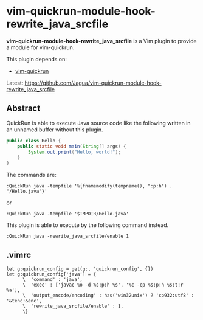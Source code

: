 # vim-quickrun-module-hook-rewrite_java_srcfile


**vim-quickrun-module-hook-rewrite_java_srcfile** is a Vim plugin to provide a module for vim-quickrun.


This plugin depends on:

* [vim-quickrun](https://github.com/thinca/vim-quickrun)

Latest: https://github.com/Jagua/vim-quickrun-module-hook-rewrite_java_srcfile



## Abstract

QuickRun is able to execute Java source code like the following written in an unnamed buffer without this plugin.

```java
public class Hello {
    public static void main(String[] args) {
        System.out.print("Hello, world!");
    }
}
```

The commands are:

```vim
:QuickRun java -tempfile '%{fnamemodify(tempname(), ":p:h") . "/Hello.java"}'
```
or
```vim
:QuickRun java -tempfile '$TMPDIR/Hello.java'
```

This plugin is able to execute by the following command instead.

```vim
:QuickRun java -rewrite_java_srcfile/enable 1
```



## .vimrc

```vim
let g:quickrun_config = get(g:, 'quickrun_config', {})
let g:quickrun_config['java'] = {
      \  'command' : 'java',
      \  'exec' : ['javac %o -d %s:p:h %s', '%c -cp %s:p:h %s:t:r %a'],
      \  'output_encode/encoding' : has('win32unix') ? 'cp932:utf8' : '&tenc:&enc',
      \  'rewrite_java_srcfile/enable' : 1,
      \}
```
